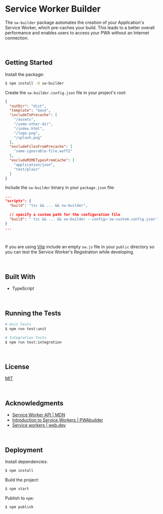 # Service Worker Builder

The `sw-builder` package automates the creation of your Application's Service Worker, which pre-caches your build. This leads to a better overall performance and enables users to access your PWA without an Internet connection.

</br>

## Getting Started

Install the package:
```bash
$ npm install -D sw-builder
```

Create the `sw-builder.config.json` file in your project's root:
```json
{
  "outDir": "dist",
  "template": "base",
  "includeToPrecache": [
    "/assets",
    "/some-other-dir",
    "/index.html",
    "/logo.png",
    "/splash.png"
  ],
  "excludeFilesFromPrecache": [
    "some-ignorable-file.woff2"
  ],
  "excludeMIMETypesFromCache": [
    "application/json",
    "text/plain"
  ]
}
```

Include the `sw-builder` binary in your `package.json` file:
```json
...
"scripts": {
  "build": "tsc && ... && sw-builder",
  
  // specify a custom path for the configuration file
  "build": " tsc && ... && sw-builder --config='sw-custom.config.json'",
}
...
```


<br/>

If you are using [Vite](https://vitejs.dev/) include an empty `sw.js` file in your `public` directory so you can test the Service Worker's Registration while developing.




<br/>

## Built With

- TypeScript





<br/>

## Running the Tests
```bash
# Unit Tests
$ npm run test:unit

# Integration Tests
$ npm run test:integration
```



<br/>

## License

[MIT](https://choosealicense.com/licenses/mit/)





<br/>

## Acknowledgments

- [Service Worker API | MDN](https://developer.mozilla.org/en-US/docs/Web/API/Service_Worker_API)
- [Introduction to Service Workers | PWAbuilder](https://docs.pwabuilder.com/#/home/sw-intro)
- [Service workers | web.dev](https://web.dev/learn/pwa/service-workers)





<br/>

## Deployment

Install dependencies:
```bash
$ npm install
```

Build the project:
```bash
$ npm start
```

Publish to `npm`:
```bash
$ npm publish
```
